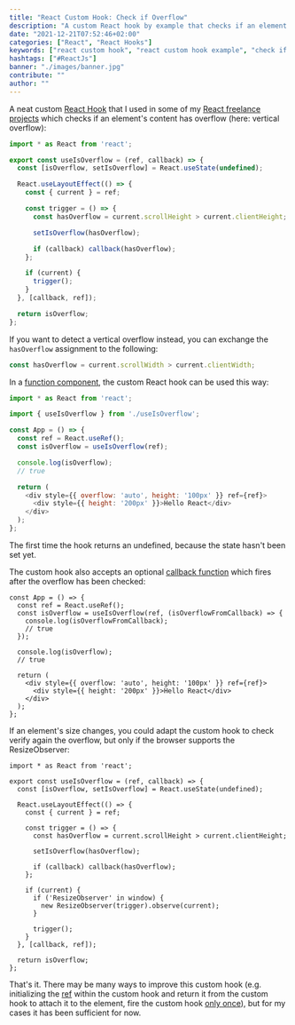 ```yaml
---
title: "React Custom Hook: Check if Overflow"
description: "A custom React hook by example that checks if an element's content has overflow (scroll) ..."
date: "2021-12-21T07:52:46+02:00"
categories: ["React", "React Hooks"]
keywords: ["react custom hook", "react custom hook example", "check if overflow"]
hashtags: ["#ReactJs"]
banner: "./images/banner.jpg"
contribute: ""
author: ""
---
```


<Sponsorship />

A neat custom [React Hook](/react-hooks) that I used in some of my [React freelance projects](/freelance-react-developer) which checks if an element's content has overflow (here: vertical overflow):

```javascript
import * as React from 'react';

export const useIsOverflow = (ref, callback) => {
  const [isOverflow, setIsOverflow] = React.useState(undefined);

  React.useLayoutEffect(() => {
    const { current } = ref;

    const trigger = () => {
      const hasOverflow = current.scrollHeight > current.clientHeight;

      setIsOverflow(hasOverflow);

      if (callback) callback(hasOverflow);
    };

    if (current) {
      trigger();
    }
  }, [callback, ref]);

  return isOverflow;
};
```

If you want to detect a vertical overflow instead, you can exchange the `hasOverflow` assignment to the following:

```javascript
const hasOverflow = current.scrollWidth > current.clientWidth;
```

In a [function component](/react-function-component), the custom React hook can be used this way:

```javascript
import * as React from 'react';

import { useIsOverflow } from './useIsOverflow';

const App = () => {
  const ref = React.useRef();
  const isOverflow = useIsOverflow(ref);

  console.log(isOverflow);
  // true

  return (
    <div style={{ overflow: 'auto', height: '100px' }} ref={ref}>
      <div style={{ height: '200px' }}>Hello React</div>
    </div>
  );
};
```

The first time the hook returns an undefined, because the state hasn't been set yet.

The custom hook also accepts an optional [callback function](/javascript-callback-function) which fires after the overflow has been checked:

```javascript{3-6}
const App = () => {
  const ref = React.useRef();
  const isOverflow = useIsOverflow(ref, (isOverflowFromCallback) => {
    console.log(isOverflowFromCallback);
    // true
  });

  console.log(isOverflow);
  // true

  return (
    <div style={{ overflow: 'auto', height: '100px' }} ref={ref}>
      <div style={{ height: '200px' }}>Hello React</div>
    </div>
  );
};
```

If an element's size changes, you could adapt the custom hook to check verify again the overflow, but only if the browser supports the ResizeObserver:

```javascript{18-20}
import * as React from 'react';

export const useIsOverflow = (ref, callback) => {
  const [isOverflow, setIsOverflow] = React.useState(undefined);

  React.useLayoutEffect(() => {
    const { current } = ref;

    const trigger = () => {
      const hasOverflow = current.scrollHeight > current.clientHeight;

      setIsOverflow(hasOverflow);

      if (callback) callback(hasOverflow);
    };

    if (current) {
      if ('ResizeObserver' in window) {
        new ResizeObserver(trigger).observe(current);
      }

      trigger();
    }
  }, [callback, ref]);

  return isOverflow;
};
```

That's it. There may be many ways to improve this custom hook (e.g. initializing the [ref](/react-ref) within the custom hook and return it from the custom hook to attach it to the element, fire the custom hook [only once](/react-useeffect-only-once)), but for my cases it has been sufficient for now.
